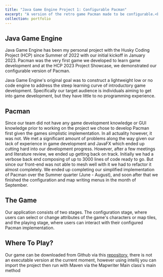 ```yaml
---
title: "Java Game Engine Project 1: Configurable Pacman"
excerpt: "A version of the retro game Pacman made to be configurable.<br/><img src='/images/Pacman.png'>"
collection: portfolio
---
```


Java Game Engine
------
Java Game Engine has been my personal project with the Husky Coding Project (HCP) since Summer of 2022 with our initial kickoff in January 2023. Pacman was the very first game we developed to learn game development and at the HCP 2023 Project Showcase, we demonstrated our configurable version of Pacman.

Java Game Engine's original goal was to construct a lightweight low or no code engine to address the steep learning curve of introductory game development. Specifically our target audience is individuals aiming to get into game development, but they have little to no programming experience.

Pacman
------
Since our team did not have any game development knowledge or GUI knowledge prior to working on the project we chose to develop Pacman first given the games simplistic implementation. In all actuality however, it was not. We met a significant amount of problems along the way given our lack of experience in game development and JavaFX which ended up cutting hard into our development progress. However, after a few meetings and literature review, we ended up getting back on track. Initially we had a verbose back end composing of up to 3000 lines of code ready to go. But since our front-end was not able to mesh well with it we had to refactor it almost completely. We ended up completing our simplified implementation of Pacman over the Summer quarter (June - August), and soon after that we finished the configuration and map writing menus in the month of September.

The Game
------
Our application consists of two stages. The configuration stage, where users can select or change attributes of the game's characters or map tiles, and the playing stage, where users can interact with their configured Pacman implementation.

Where To Play?
------
Our game can be downloaded from Github via this [repository](https://github.com/hcp-uw/java-game-engine-pacman), there is not an executable version at the current moment, however using intellij you can import the project then run with Maven via the Mapwriter Main class's main method 